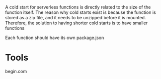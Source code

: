 
A cold start for serverless functions is directly related to the size of the function itself. The reason why cold starts exist is because the function is stored as a zip file, and it needs to be unzipped before it is mounted. Therefore, the solution to having shorter cold starts is to have smaller functions

Each function should have its own package.json

# Tools
begin.com